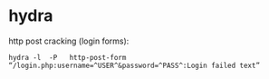 # hydra

http post cracking \(login forms\):

~~~
hydra -l  -P   http-post-form “/login.php:username=^USER^&password=^PASS^:Login failed text”
~~~




